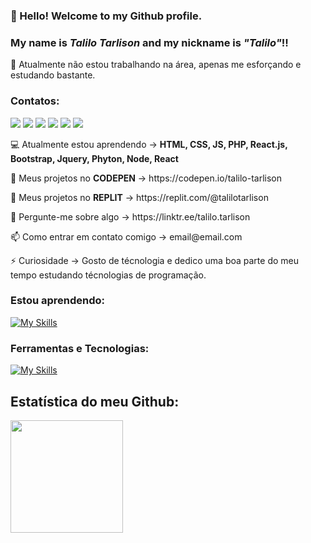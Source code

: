 <div align="left"> 
 
### 👋 Hello! Welcome to my Github profile.
### My name is *Talilo Tarlison* and my nickname is *"Talilo"*!!

<p> 🎯 Atualmente não estou trabalhando na área, apenas me esforçando e estudando bastante.</p> 

### Contatos:

<div>
<a href="https://www.youtube.com/seu-canal-youtube-aqui" target="_blank"><img src="https://img.shields.io/badge/YouTube-FF0000?style=for-the-badge&logo=youtube&logoColor=white" target="_blank"></a>
<a href="https://instagram.com/seu-usuário-instagram-aqui" target="_blank"><img src="https://img.shields.io/badge/-Instagram-%23E4405F?style=for-the-badge&logo=instagram&logoColor=white" target="_blank"></a>
<a href="https://www.twitch.tv/seu-usuário-aqui" target="_blank"><img src="https://img.shields.io/badge/Twitch-9146FF?style=for-the-badge&logo=twitch&logoColor=white" target="_blank"></a>
<a href = "mailto:contato@seu-usuário-aqui"><img src="https://img.shields.io/badge/Gmail-D14836?style=for-the-badge&logo=gmail&logoColor=white" target="_blank"></a>
<a href="https://www.linkedin.com/in/seu-usuário-linkedln-aqui" target="_blank"><img src="https://img.shields.io/badge/-LinkedIn-%230077B5?style=for-the-badge&logo=linkedin&logoColor=white" target="_blank"></a>   
<a href="https://www.github.com"> <img src="https://img.shields.io/badge/GitHub-100000?style=for-the-badge&logo=github&logoColor=white"></a>
</div>

<p> 💻 Atualmente estou aprendendo -> <b> HTML, CSS, JS, PHP, React.js, Bootstrap, Jquery, Phyton, Node, React</b></p> 
<p>  🤖 Meus projetos no <b>CODEPEN</b> -> https://codepen.io/talilo-tarlison</p>
<p>  🤖 Meus projetos no <b>REPLIT</b> -> https://replit.com/@talilotarlison</p>
<p> 💬 Pergunte-me sobre algo -> https://linktr.ee/talilo.tarlison</p> 
<p> 📫 Como entrar em contato comigo -> email@email.com</p> 

<p> ⚡ Curiosidade -> Gosto de técnologia e dedico uma boa parte do meu tempo estudando técnologias de programação.</p> 

 
### Estou aprendendo:
[![My Skills](https://skillicons.dev/icons?i=html,css,js,php,bootstrap,jquery,react,angular,python)](https://skillicons.dev)

### Ferramentas e Tecnologias:
[![My Skills](https://skillicons.dev/icons?i=github,linux,git,codepen,discord,figma,netlify,replit)](https://skillicons.dev)

## Estatística do meu Github:
<div>
<a href="https://github.com/seu-usuário-aqui">
<img height="180em" src="https://github-readme-stats.vercel.app/api/top-langs/?username=talilotarlison&layout=compact&langs_count=7&theme=dracula"/>
</div>
<div>
